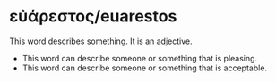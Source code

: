 # εὐάρεστος/euarestos
This word describes something. It is an adjective.
* This word can describe someone or something that is pleasing.
* This word can describe someone or something that is acceptable.

